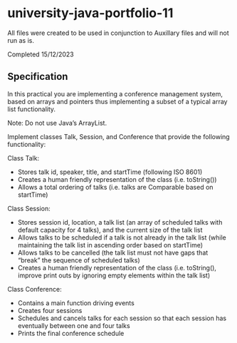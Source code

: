 # university-java-portfolio-11

All files were created to be used in conjunction to Auxillary files and will not run as is.

Completed 15/12/2023

## Specification

In this practical you are implementing a conference management system, based
on arrays and pointers thus implementing a subset of a typical array list
functionality.

Note: Do not use Java’s ArrayList.

Implement classes Talk, Session, and Conference that provide the following
functionality:

Class Talk:
- Stores talk id, speaker, title, and startTime (following ISO 8601)
- Creates a human friendly representation of the class (i.e. toString())
- Allows a total ordering of talks (i.e. talks are Comparable based on
startTime)

Class Session:
- Stores session id, location, a talk list (an array of scheduled talks
with default capacity for 4 talks), and the current size of the talk list
- Allows talks to be scheduled if a talk is not already in the talk list
(while maintaining the talk list in ascending order based on
startTime)
- Allows talks to be cancelled (the talk list must not have gaps that
“break” the sequence of scheduled talks)
- Creates a human friendly representation of the class (i.e. toString(),
improve print outs by ignoring empty elements within the talk list)

Class Conference:
- Contains a main function driving events
- Creates four sessions
- Schedules and cancels talks for each session so that each session
has eventually between one and four talks
- Prints the final conference schedule
